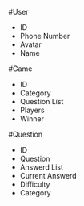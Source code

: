 #User 

- ID 
- Phone Number 
- Avatar 
- Name 


#Game 

- ID
- Category 
- Question List
- Players 
- Winner

#Question

- ID  
- Question 
- Answerd List
- Current Answerd 
- Difficulty 
- Category 